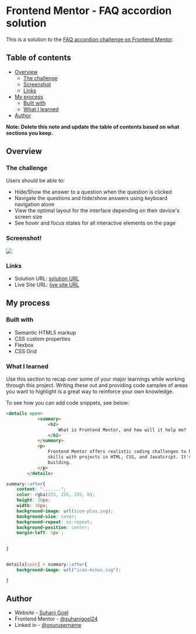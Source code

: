 # Frontend Mentor - FAQ accordion solution

This is a solution to the [FAQ accordion challenge on Frontend Mentor](https://www.frontendmentor.io/challenges/faq-accordion-wyfFdeBwBz).

## Table of contents

- [Overview](#overview)
  - [The challenge](#the-challenge)
  - [Screenshot](#screenshot)
  - [Links](#links)
- [My process](#my-process)
  - [Built with](#built-with)
  - [What I learned](#what-i-learned)
- [Author](#author)


**Note: Delete this note and update the table of contents based on what sections you keep.**

## Overview

### The challenge

Users should be able to:

- Hide/Show the answer to a question when the question is clicked
- Navigate the questions and hide/show answers using keyboard navigation alone
- View the optimal layout for the interface depending on their device's screen size
- See hover and focus states for all interactive elements on the page

### Screenshot!

![](https://github.com/suhanigoel24/FAQ-Accordian/assets/165935293/7fbc285e-52f2-41c9-aa19-6bac14a497bb)

### Links

- Solution URL: [solution URL](https://your-solution-url.com)
- Live Site URL: [live site URL](https://your-live-site-url.com)

## My process

### Built with

- Semantic HTML5 markup
- CSS custom properties
- Flexbox
- CSS Grid


### What I learned

Use this section to recap over some of your major learnings while working through this project. Writing these out and providing code samples of areas you want to highlight is a great way to reinforce your own knowledge.

To see how you can add code snippets, see below:

```html
<details open>
            <summary>
                <h2>
                    What is Frontend Mentor, and how will it help me?
                </h2>
            </summary>
            <p>
                Frontend Mentor offers realistic coding challenges to help developers improve their frontend coding
                skills with projects in HTML, CSS, and JavaScript. It's suitable for all levels and ideal for portfolio
                building.
            </p>
        </details>
```
```css
summary::after{
    content: ".......";
    color: rgba(255, 255, 255, 0);
    height: 30px;
    width: 30px;
    background-image: url(icon-plus.svg);
    background-size: cover;
    background-repeat: no-repeat;
    background-position: center;
    margin-left: 5px ;
    

}


details[open] > summary::after{
    background-image: url("icon-minus.svg");

}
```


## Author

- Website - [Suhani Goel](https://www.your-site.com)
- Frontend Mentor - [@suhanigoel24](https://www.frontendmentor.io/profile/suhanigoel24)
- Linked in - [@yourusername](https://www.twitter.com/yourusername)

